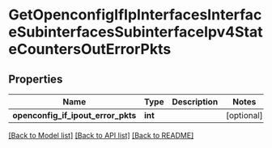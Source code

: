 # GetOpenconfigIfIpInterfacesInterfaceSubinterfacesSubinterfaceIpv4StateCountersOutErrorPkts

## Properties
Name | Type | Description | Notes
------------ | ------------- | ------------- | -------------
**openconfig_if_ipout_error_pkts** | **int** |  | [optional] 

[[Back to Model list]](../README.md#documentation-for-models) [[Back to API list]](../README.md#documentation-for-api-endpoints) [[Back to README]](../README.md)


